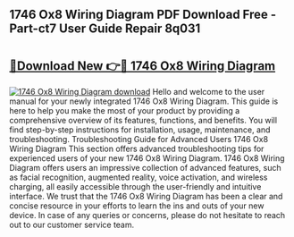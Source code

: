 ## 1746 Ox8 Wiring Diagram PDF Download Free - Part-ct7 User Guide Repair 8q031

# <h2><a href="http://dfqshnv.blite.top/?on=1746+Ox8+Wiring+Diagram">🔗Download New 👉🔴 1746 Ox8 Wiring Diagram</a></h2>

[![1746 Ox8 Wiring Diagram download](https://i.imgur.com/lujVjoI.png)](http://dfqshnv.blite.top/?on=1746+Ox8+Wiring+Diagram)
Hello and welcome to the user manual for your newly integrated 1746 Ox8 Wiring Diagram. This guide is here to help you make the most of your product by providing a comprehensive overview of its features, functions, and benefits. You will find step-by-step instructions for installation, usage, maintenance, and troubleshooting. Troubleshooting Guide for Advanced Users 1746 Ox8 Wiring Diagram This section offers advanced troubleshooting tips for experienced users of your new 1746 Ox8 Wiring Diagram. 1746 Ox8 Wiring Diagram offers users an impressive collection of advanced features, such as facial recognition, augmented reality, voice activation, and wireless charging, all easily accessible through the user-friendly and intuitive interface. We trust that the 1746 Ox8 Wiring Diagram has been a clear and concise resource in your efforts to learn the ins and outs of your new device. In case of any queries or concerns, please do not hesitate to reach out to our customer service team.
